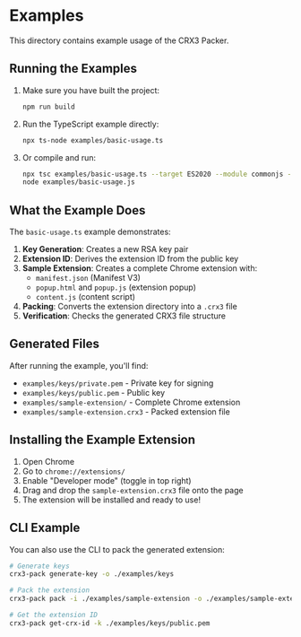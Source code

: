 # Examples

This directory contains example usage of the CRX3 Packer.

## Running the Examples

1. Make sure you have built the project:
   ```bash
   npm run build
   ```

2. Run the TypeScript example directly:
   ```bash
   npx ts-node examples/basic-usage.ts
   ```

3. Or compile and run:
   ```bash
   npx tsc examples/basic-usage.ts --target ES2020 --module commonjs --esModuleInterop
   node examples/basic-usage.js
   ```

## What the Example Does

The `basic-usage.ts` example demonstrates:

1. **Key Generation**: Creates a new RSA key pair
2. **Extension ID**: Derives the extension ID from the public key
3. **Sample Extension**: Creates a complete Chrome extension with:
   - `manifest.json` (Manifest V3)
   - `popup.html` and `popup.js` (extension popup)
   - `content.js` (content script)
4. **Packing**: Converts the extension directory into a `.crx3` file
5. **Verification**: Checks the generated CRX3 file structure

## Generated Files

After running the example, you'll find:

- `examples/keys/private.pem` - Private key for signing
- `examples/keys/public.pem` - Public key 
- `examples/sample-extension/` - Complete Chrome extension
- `examples/sample-extension.crx3` - Packed extension file

## Installing the Example Extension

1. Open Chrome
2. Go to `chrome://extensions/`
3. Enable "Developer mode" (toggle in top right)
4. Drag and drop the `sample-extension.crx3` file onto the page
5. The extension will be installed and ready to use!

## CLI Example

You can also use the CLI to pack the generated extension:

```bash
# Generate keys
crx3-pack generate-key -o ./examples/keys

# Pack the extension
crx3-pack pack -i ./examples/sample-extension -o ./examples/sample-extension-cli.crx3 -k ./examples/keys/private.pem

# Get the extension ID
crx3-pack get-crx-id -k ./examples/keys/public.pem
```
